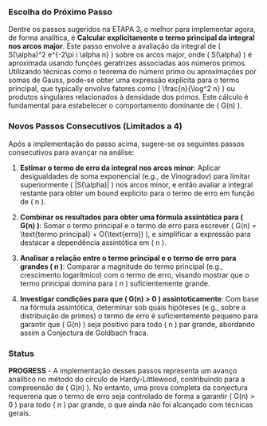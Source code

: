 ### Escolha do Próximo Passo

Dentre os passos sugeridos na ETAPA 3, o melhor para implementar agora, de forma analítica, é **Calcular explicitamente o termo principal da integral nos arcos major**. Este passo envolve a avaliação da integral de \( S(\alpha)^2 e^{-2\pi i \alpha n} \) sobre os arcos major, onde \( S(\alpha) \) é aproximada usando funções geratrizes associadas aos números primos. Utilizando técnicas como o teorema do número primo ou aproximações por somas de Gauss, pode-se obter uma expressão explícita para o termo principal, que typically envolve fatores como \( \frac{n}{\log^2 n} \) ou produtos singulares relacionados à densidade dos primos. Este cálculo é fundamental para estabelecer o comportamento dominante de \( G(n) \).

### Novos Passos Consecutivos (Limitados a 4)

Após a implementação do passo acima, sugere-se os seguintes passos consecutivos para avançar na análise:

1. **Estimar o termo de erro da integral nos arcos minor**: Aplicar desigualdades de soma exponencial (e.g., de Vinogradov) para limitar superiormente \( |S(\alpha)| \) nos arcos minor, e então avaliar a integral restante para obter um bound explícito para o termo de erro em função de \( n \).

2. **Combinar os resultados para obter uma fórmula assintótica para \( G(n) \)**: Somar o termo principal e o termo de erro para escrever \( G(n) = \text{termo principal} + O(\text{erro}) \), e simplificar a expressão para destacar a dependência assintótica em \( n \).

3. **Analisar a relação entre o termo principal e o termo de erro para grandes \( n \)**: Comparar a magnitude do termo principal (e.g., crescimento logarítmico) com o termo de erro, visando mostrar que o termo principal domina para \( n \) suficientemente grande.

4. **Investigar condições para que \( G(n) > 0 \) assintoticamente**: Com base na fórmula assintótica, determinar sob quais hipóteses (e.g., sobre a distribuição de primos) o termo de erro é suficientemente pequeno para garantir que \( G(n) \) seja positivo para todo \( n \) par grande, abordando assim a Conjectura de Goldbach fraca.

### Status

**PROGRESS** - A implementação desses passos representa um avanço analítico no método do círculo de Hardy-Littlewood, contribuindo para a compreensão de \( G(n) \). No entanto, uma prova completa da conjectura requereria que o termo de erro seja controlado de forma a garantir \( G(n) > 0 \) para todo \( n \) par grande, o que ainda não foi alcançado com técnicas gerais.